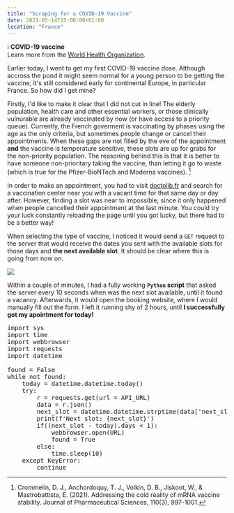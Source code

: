 ```yaml
---
title: "Scraping for a COVID-19 Vaccine"
date: 2021-05-14T15:00:00+01:00
location: "France"
---
```


<div class="info">

ℹ️ **COVID-19 vaccine**<br/>
Learn more from the [World Health Organization](https://www.who.int/emergencies/diseases/novel-coronavirus-2019/covid-19-vaccines).

</div>

Earlier today, I went to get my first COVID-19 vaccine dose. Although accross the pond it might seem normal for a young person to be getting the vaccine, it's still considered early for continental Europe, in particular France. So how did I get mine?

Firstly, I'd like to make it clear that I did not cut in line! The elderly population, health care and other essential workers, or those clinically vulnurable are already vaccinated by now (or have access to a priority queue). Currently, the French goverment is vaccinating by phases using the age as the only criteria, but sometimes people change or cancel their appointments. When these gaps are not filled by the eve of the appointment **and** the vaccine is temperature sensitive, these slots are up for grabs for the non-priority population. The reasoning behind this is that it is better to have someone non-prioritary taking the vaccine, than letting it go to waste (which is true for the Pfizer-BioNTech and Moderna vaccines). [^1]

[^1]: Crommelin, D. J., Anchordoquy, T. J., Volkin, D. B., Jiskoot, W., & Mastrobattista, E. (2021). Addressing the cold reality of mRNA vaccine stability. Journal of Pharmaceutical Sciences, 110(3), 997-1001.

In order to make an appointment, you had to visit [doctolib.fr](https://www.doctolib.fr/) and search for a vaccination center near you with a vacant time for that same day or day after. However, finding a slot was near to impossible, since it only happened when people cancelled their appointment at the last minute. You could try your luck constantly reloading the page until you got lucky, but there had to be a better way!

When selecting the type of vaccine, I noticed it would send a `GET` request to the server that would receive the dates you sent with the available slots for those days and **the next available slot**. It should be clear where this is going from now on.

![](/image/schedule_vaccine_covid.png)

Within a couple of minutes, I had a fully working **`Python` script** that asked the server every 10 seconds when was the next slot available, until it found a vacancy. Afterwards, it would open the booking website, where I would manually fill out the form. I left it running shy of 2 hours, until **I successfully got my apointment for today!** 

<pre>
import sys
import time
import webbrowser
import requests
import datetime

found = False
while not found:
    today = datetime.datetime.today()
    try:
        r = requests.get(url = API_URL)
        data = r.json()
        next_slot = datetime.datetime.strptime(data['next_slot'], '%Y-%m-%d')
        print(f'Next slot: {next_slot}')
        if((next_slot - today).days < 1):
            webbrowser.open(URL)
            found = True
        else:
            time.sleep(10)
    except KeyError:
        continue
</pre>
